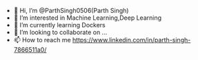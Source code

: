 - 👋 Hi, I’m @ParthSingh0506(Parth Singh)
- 👀 I’m interested in Machine Learning,Deep Learning
- 🌱 I’m currently learning Dockers
- 💞️ I’m looking to collaborate on ...
- 📫 How to reach me https://www.linkedin.com/in/parth-singh-7866511a0/

<!---
virusps12/virusps12 is a ✨ special ✨ repository because its `README.md` (this file) appears on your GitHub profile.
You can click the Preview link to take a look at your changes.
--->
